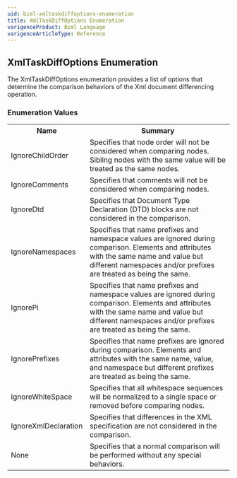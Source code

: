 ```yaml
---
uid: biml-xmltaskdiffoptions-enumeration
title: XmlTaskDiffOptions Enumeration
varigenceProduct: Biml Language
varigenceArticleType: Reference
---
```


## XmlTaskDiffOptions Enumeration<div class="LanguageSummary"><div class ="SummaryItem">The XmlTaskDiffOptions enumeration provides a list of options that determine the comparison behaviors of the Xml document differencing operation.</div></div><div class="EnumValueGroup">### Enumeration Values<table id="EnumValue" class="MemberList"><tbody><tr><th class="MemberNameColumnHeader">Name</th><th class="MemberSummaryColumnHeader">Summary</th></tr><tr class="cd0"><td class="MemberName">IgnoreChildOrder</td><td class="MemberSummary"><div class ="SummaryItem">Specifies that node order will not be considered when comparing nodes.  Sibling nodes with the same value will be treated as the same nodes.</div></td></tr><tr class="cd1"><td class="MemberName">IgnoreComments</td><td class="MemberSummary"><div class ="SummaryItem">Specifies that comments will not be considered when comparing nodes.</div></td></tr><tr class="cd0"><td class="MemberName">IgnoreDtd</td><td class="MemberSummary"><div class ="SummaryItem">Specifies that Document Type Declaration (DTD) blocks are not considered in the comparison.</div></td></tr><tr class="cd1"><td class="MemberName">IgnoreNamespaces</td><td class="MemberSummary"><div class ="SummaryItem">Specifies that name prefixes and namespace values are ignored during comparison.  Elements and attributes with the same name and value but different namespaces and/or prefixes are treated as being the same.</div></td></tr><tr class="cd0"><td class="MemberName">IgnorePi</td><td class="MemberSummary"><div class ="SummaryItem">Specifies that name prefixes and namespace values are ignored during comparison.  Elements and attributes with the same name and value but different namespaces and/or prefixes are treated as being the same.</div></td></tr><tr class="cd1"><td class="MemberName">IgnorePrefixes</td><td class="MemberSummary"><div class ="SummaryItem">Specifies that name prefixes are ignored during comparison.  Elements and attributes with the same name, value, and namespace but different prefixes are treated as being the same.</div></td></tr><tr class="cd0"><td class="MemberName">IgnoreWhiteSpace</td><td class="MemberSummary"><div class ="SummaryItem">Specifies that all whitespace sequences will be normalized to a single space or removed before comparing nodes.</div></td></tr><tr class="cd1"><td class="MemberName">IgnoreXmlDeclaration</td><td class="MemberSummary"><div class ="SummaryItem">Specifies that differences in the XML specification are not considered in the comparison.</div></td></tr><tr class="cd0"><td class="MemberName">None</td><td class="MemberSummary"><div class ="SummaryItem">Specifies that a normal comparison will be performed without any special behaviors.</div></td></tr></tbody></table></div>